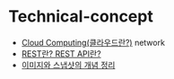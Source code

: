 # Technical-concept

- [Cloud Computing(클라우드란?)](https://github.com/chanW-pack/Technical-concept/blob/main/Cloud%20Computing%20(What%20is%20Cloud).md)
network
- [REST란? REST API란?](https://github.com/chanW-pack/Technical-concept/blob/main/%5BNetwork%5D%20REST%EB%9E%80%20REST%20API%EB%9E%80.md)
- [이미지와 스냅샷의 개념 정리](https://github.com/chanW-pack/Technical-concept/blob/main/%EC%9D%B4%EB%AF%B8%EC%A7%80%EC%99%80%20%EC%8A%A4%EB%83%85%EC%83%B7%EC%9D%98%20%EA%B0%9C%EB%85%90%20%EC%A0%95%EB%A6%AC.md)
